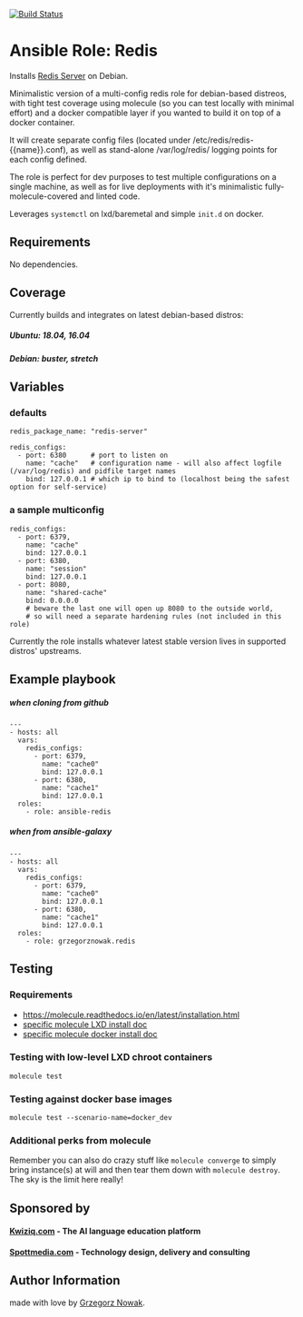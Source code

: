 [![Build Status](https://build.spottmedia.com/buildStatus/icon?job=ansible_role_redis)](https://build.spottmedia.com/job/ansible_role_redis)

# Ansible Role: Redis

Installs [Redis Server](https://redis.io/) on Debian.

Minimalistic version of a multi-config redis role for debian-based distreos, with tight test coverage using molecule 
(so you can test locally with minimal effort) and a docker compatible layer if you wanted to build it on top of a docker container.

It will create separate config files (located under /etc/redis/redis-{{name}}.conf), as well as stand-alone /var/log/redis/ 
logging points for each config defined.

The role is perfect for dev purposes to test multiple configurations on a single machine, as well as for live deployments
with it's minimalistic fully-molecule-covered and linted code.  

Leverages `systemctl` on lxd/baremetal and simple `init.d` on docker. 

## Requirements

No dependencies.

## Coverage

Currently builds and integrates on latest debian-based distros:

##### Ubuntu: 18.04, 16.04
##### Debian: buster, stretch

 

## Variables

### defaults
    redis_package_name: "redis-server"  
    
    redis_configs:
      - port: 6380      # port to listen on   
        name: "cache"   # configuration name - will also affect logfile (/var/log/redis) and pidfile target names
        bind: 127.0.0.1 # which ip to bind to (localhost being the safest option for self-service)
        
### a sample multiconfig

    redis_configs:
      - port: 6379,
        name: "cache"
        bind: 127.0.0.1   
      - port: 6380,
        name: "session"
        bind: 127.0.0.1
      - port: 8080,
        name: "shared-cache"
        bind: 0.0.0.0  
        # beware the last one will open up 8080 to the outside world, 
        # so will need a separate hardening rules (not included in this role)        
        

Currently the role installs whatever latest stable version lives in supported distros' upstreams.         

## Example playbook 
##### when cloning from github

    ---
    - hosts: all
      vars:
        redis_configs:
          - port: 6379,
            name: "cache0"
            bind: 127.0.0.1
          - port: 6380,
            name: "cache1"
            bind: 127.0.0.1
      roles:
        - role: ansible-redis
        
##### when from ansible-galaxy

    ---
    - hosts: all
      vars:
        redis_configs:
          - port: 6379,
            name: "cache0"
            bind: 127.0.0.1
          - port: 6380,
            name: "cache1"
            bind: 127.0.0.1
      roles:
        - role: grzegorznowak.redis        

## Testing

### Requirements

* https://molecule.readthedocs.io/en/latest/installation.html
* [specific molecule LXD install doc](molecule/default/INSTALL.rst)
* [specific molecule docker install doc](molecule/docker_dev/INSTALL.rst)



### Testing with low-level LXD chroot containers

    molecule test

### Testing against docker base images

    molecule test --scenario-name=docker_dev

### Additional perks from molecule

Remember you can also do crazy stuff like `molecule converge` to simply bring instance(s) at will and then tear them down
with `molecule destroy`. The sky is the limit here really!

## Sponsored by

#### [Kwiziq.com](https://www.kwiziq.com) - The AI language education platform
#### [Spottmedia.com](http://www.spottmedia.com) - Technology design, delivery and consulting


## Author Information

made with love by [Grzegorz Nowak](https://www.linkedin.com/in/grzegorz-nowak-356b7360/).
